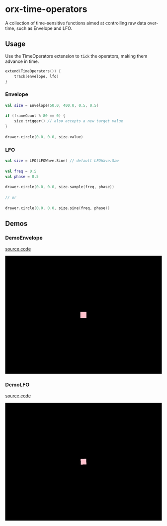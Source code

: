 # orx-time-operators

A collection of time-sensitive functions aimed at controlling raw data over-time, 
such as Envelope and LFO.

## Usage

Use the TimeOperators extension to `tick` the operators, making them advance in time.

```kotlin
extend(TimeOperators()) {
    track(envelope, lfo)
}
```

### Envelope

```kotlin
val size = Envelope(50.0, 400.0, 0.5, 0.5)

if (frameCount % 80 == 0) {
    size.trigger() // also accepts a new target value
}

drawer.circle(0.0, 0.0, size.value)
```

### LFO

```kotlin
val size = LFO(LFOWave.Sine) // default LFOWave.Saw

val freq = 0.5
val phase = 0.5

drawer.circle(0.0, 0.0, size.sample(freq, phase))

// or

drawer.circle(0.0, 0.0, size.sine(freq, phase))
```


<!-- __demos__ >
# Demos
[DemoEnvelopeKt](src/demo/kotlin/DemoEnvelopeKt.kt
![DemoEnvelopeKt](https://github.com/openrndr/orx/blob/media/orx-time-operators/images/DemoEnvelopeKt.png
[DemoLFOKt](src/demo/kotlin/DemoLFOKt.kt
![DemoLFOKt](https://github.com/openrndr/orx/blob/media/orx-time-operators/images/DemoLFOKt.png
<!-- __demos__ -->
## Demos
### DemoEnvelope
[source code](src/demo/kotlin/DemoEnvelope.kt)

![DemoEnvelopeKt](https://raw.githubusercontent.com/openrndr/orx/media/orx-time-operators/images/DemoEnvelopeKt.png)

### DemoLFO
[source code](src/demo/kotlin/DemoLFO.kt)

![DemoLFOKt](https://raw.githubusercontent.com/openrndr/orx/media/orx-time-operators/images/DemoLFOKt.png)
